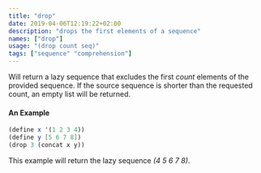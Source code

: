 ```yaml
---
title: "drop"
date: 2019-04-06T12:19:22+02:00
description: "drops the first elements of a sequence"
names: ["drop"]
usage: "(drop count seq)"
tags: ["sequence" "comprehension"]
---
```


Will return a lazy sequence that excludes the first _count_ elements of the provided sequence. If the source sequence is shorter than the requested count, an empty list will be returned.

#### An Example

```scheme
(define x '(1 2 3 4))
(define y [5 6 7 8])
(drop 3 (concat x y))
```

This example will return the lazy sequence _(4 5 6 7 8)_.
